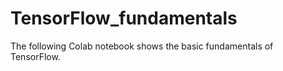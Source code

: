 # TensorFlow_fundamentals
The following Colab notebook shows the basic fundamentals of TensorFlow. 
